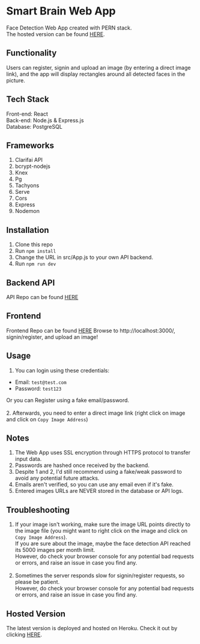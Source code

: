 # Smart Brain Web App
Face Detection Web App created with PERN stack.<br>
The hosted version can be found [HERE](https://smart-brain--face-detect.herokuapp.com/).

## Functionality
Users can register, signin and upload an image (by entering a direct image link),
and the app will display rectangles around all detected faces in the picture.

## Tech Stack
Front-end: React<br>
Back-end: Node.js & Express.js<br>
Database: PostgreSQL<br>

## Frameworks
1. Clarifai API
2. bcrypt-nodejs
3. Knex
4. Pg
5. Tachyons
6. Serve
7. Cors
8. Express
9. Nodemon

## Installation
1. Clone this repo
2. Run `npm install`
3. Change the URL in src/App.js to your own API backend.
4. Run `npm run dev`

## Backend API
API Repo can be found [HERE](https://github.com/AdityaPote/Smartbrain-Back-end)

## Frontend
Frontend Repo can be found [HERE](https://github.com/AdityaPote/Smartbrain-front-end)
Browse to http://localhost:3000/, signin/register, and upload an image!

## Usage
1. You can login using these credentials:
- Email: `test@test.com`
- Password: `test123`

Or you can Register using a fake email/password.<br><br>
2. Afterwards, you need to enter a direct image link
(right click on image and click on `Copy Image Address`)

## Notes
1. The Web App uses SSL encryption through HTTPS protocol to transfer input data.
2. Passwords are hashed once received by the backend.
3. Despite 1 and 2, I'd still recommend using a fake/weak password to avoid any potential future attacks.
4. Emails aren't verified, so you can use any email even if it's fake.
5. Entered images URLs are NEVER stored in the database or API logs.

## Troubleshooting
1. If your image isn't working, make sure the image URL points directly to the image file (you might want to right click on the image and click on `Copy Image Address`).<br>
If you are sure about the image, maybe the face detection API reached its 5000 images per month limit.<br>
However, do check your browser console for any potential bad requests or errors, and raise an issue in case you find any.<br><br>
2. Sometimes the server responds slow for signin/register requests, so please be patient.<br>
However, do check your browser console for any potential bad requests or errors, and raise an issue in case you find any.

## Hosted Version
The latest version is deployed and hosted on Heroku. Check it out by clicking [HERE](https://smart-brain--face-detect.herokuapp.com/).

